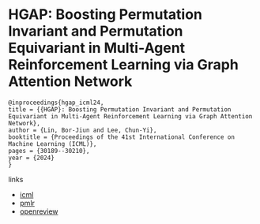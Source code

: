 # HGAP: Boosting Permutation Invariant and Permutation Equivariant in Multi-Agent Reinforcement Learning via Graph Attention Network

```
@inproceedings{hgap_icml24,
title = {{HGAP}: Boosting Permutation Invariant and Permutation Equivariant in Multi-Agent Reinforcement Learning via Graph Attention Network},
author = {Lin, Bor-Jiun and Lee, Chun-Yi},
booktitle = {Proceedings of the 41st International Conference on Machine Learning (ICML)},
pages = {30189--30210},
year = {2024}
}
```

links
- [icml](https://icml.cc/Conferences/2024/Schedule?showEvent=34327)
- [pmlr](https://proceedings.mlr.press/v235/lin24m.html)
- [openreview](https://openreview.net/forum?id=KpUdNe9lsr)
